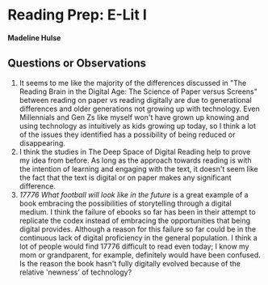 # Reading Prep: E-Lit I

#### Madeline Hulse

## Questions or Observations

1. It seems to me like the majority of the differences discussed in "The Reading Brain in the Digital Age: The Science of Paper versus Screens" between reading on paper vs reading digitally are due to generational differences and older generations not growing up with technology. Even Millennials and Gen Zs like myself won't have grown up knowing and using technology as intuitively as kids growing up today, so I think a lot of the issues they identified has a possibility of being reduced or disappearing. 
2. I think the studies in The Deep Space of Digital Reading help to prove my idea from before. As long as the approach towards reading is with the intention of learning and engaging with the text, it doesn't seem like the fact that the text is digital or on paper makes any significant difference. 
3. *17776 What football will look like in the future* is a great example of a book embracing the possibilities of storytelling through a digital medium. I think the failure of ebooks so far has been in their attempt to replicate the codex instead of embracing the opportunities that being digital provides. Although a reason for this failure so far could be in the continuous lack of digital proficiency in the general population. I think a lot of people would find 17776 difficult to read even today; I know my mom or grandparent, for example, definitely would have been confused. Is the reason the book hasn't fully digitally evolved because of the relative 'newness' of technology? 